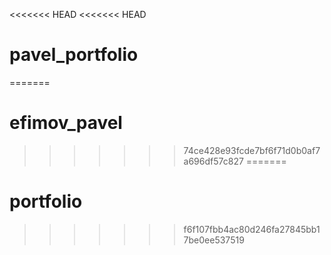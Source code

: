 <<<<<<< HEAD
<<<<<<< HEAD
# pavel_portfolio
=======
# efimov_pavel
>>>>>>> 74ce428e93fcde7bf6f71d0b0af7a696df57c827
=======
# portfolio
>>>>>>> f6f107fbb4ac80d246fa27845bb17be0ee537519
